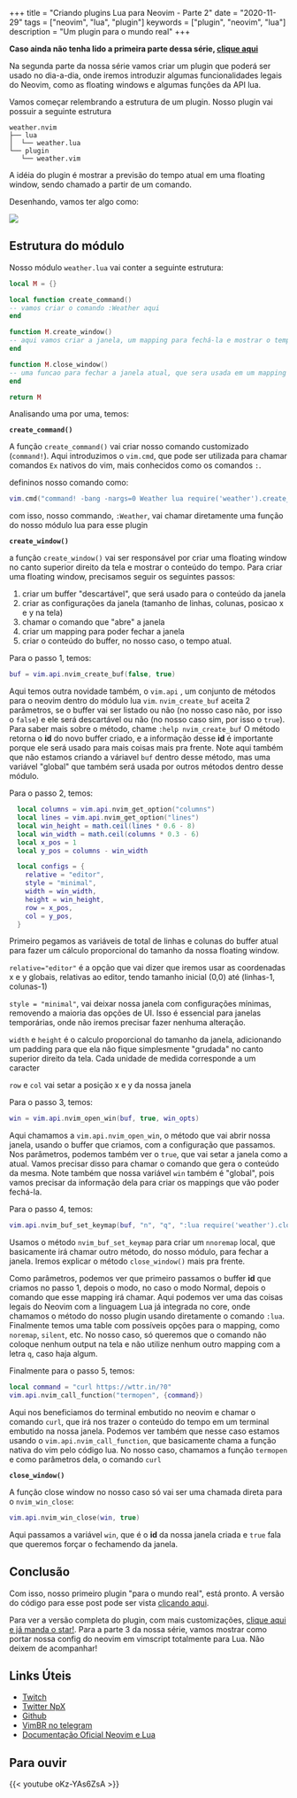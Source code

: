 +++
title = "Criando plugins Lua para Neovim - Parte 2"
date = "2020-11-29"
tags = ["neovim", "lua", "plugin"]
keywords = ["plugin", "neovim", "lua"]
description = "Um plugin para o mundo real"
+++

**Caso ainda não tenha lido a primeira parte dessa série, [clique aqui](/posts/criando-plugins-para-neovim-parte-1/)**

Na segunda parte da nossa série vamos criar um plugin que poderá ser usado no dia-a-dia, onde iremos introduzir algumas funcionalidades
legais do Neovim, como as floating windows e algumas funções da API lua.

Vamos começar relembrando a estrutura de um plugin. Nosso plugin vai possuir a seguinte estrutura

```
weather.nvim
├── lua
│  └── weather.lua
└── plugin
   └── weather.vim
```

A idéia do plugin é mostrar a previsão do tempo atual em uma floating window, sendo chamado a partir de um comando.

Desenhando, vamos ter algo como:

![](/img/weather.png)

## Estrutura do módulo

Nosso módulo `weather.lua` vai conter a seguinte estrutura:

```lua
local M = {}

local function create_command()
-- vamos criar o comando :Weather aqui
end

function M.create_window()
-- aqui vamos criar a janela, um mapping para fechá-la e mostrar o tempo
end

function M.close_window()
-- uma funcao para fechar a janela atual, que sera usada em um mapping
end

return M
```

Analisando uma por uma, temos:

**`create_command()`**

A função `create_command()` vai criar nosso comando customizado (`command!`). Aqui introduzimos o `vim.cmd`,
que pode ser utilizada para chamar comandos `Ex` nativos do vim, mais conhecidos como os comandos `:`.

defininos nosso comando como:

```lua
vim.cmd("command! -bang -nargs=0 Weather lua require('weather').create_window()")
```

com isso, nosso commando, `:Weather`, vai chamar diretamente uma função do nosso módulo lua para esse plugin

**`create_window()`**

a função `create_window()` vai ser responsável por criar uma floating window no canto superior direito da tela e mostrar o conteúdo do tempo.
Para criar uma floating window, precisamos seguir os seguintes passos:

1. criar um buffer "descartável", que será usado para o conteúdo da janela
2. criar as configurações da janela (tamanho de linhas, colunas, posicao x e y na tela)
3. chamar o comando que "abre" a janela
4. criar um mapping para poder fechar a janela
5. criar o conteúdo do buffer, no nosso caso, o tempo atual.

Para o passo 1, temos:

```lua
buf = vim.api.nvim_create_buf(false, true)
```

Aqui temos outra novidade também, o `vim.api` , um conjunto de métodos para o neovim dentro do módulo lua `vim`.
`nvim_create_buf` aceita 2 parâmetros, se o buffer vai ser listado ou não (no nosso caso não, por isso o `false`) e ele será
descartável ou não (no nosso caso sim, por isso o `true`). Para saber mais sobre o método, chame `:help nvim_create_buf`
O método retorna o **id** do novo buffer criado, e a informação desse **id** é importante porque ele será usado para mais coisas
mais pra frente. Note aqui também que não estamos criando a váriavel `buf` dentro desse método, mas uma variável "global"
que também será usada por outros métodos dentro desse módulo.

Para o passo 2, temos:

```lua
  local columns = vim.api.nvim_get_option("columns")
  local lines = vim.api.nvim_get_option("lines")
  local win_height = math.ceil(lines * 0.6 - 8)
  local win_width = math.ceil(columns * 0.3 - 6)
  local x_pos = 1
  local y_pos = columns - win_width

  local configs = {
    relative = "editor",
    style = "minimal",
    width = win_width,
    height = win_height,
    row = x_pos,
    col = y_pos,
  }
```

Primeiro pegamos as variáveis de total de linhas e colunas do buffer atual para
fazer um cálculo proporcional do tamanho da nossa floating window.

`relative="editor"` é a opção que vai dizer que iremos usar as coordenadas x e y globais, relativas ao editor, tendo tamanho
inicial (0,0) até (linhas-1, colunas-1)

`style = "minimal"`, vai deixar nossa janela com configurações mínimas, removendo
a maioria das opções de UI. Isso é essencial para janelas temporárias, onde não iremos
precisar fazer nenhuma alteração.

`width` e `height` é o calculo proporcional do tamanho da janela, adicionando um padding para que ela não fique simplesmente
"grudada" no canto superior direito da tela. Cada unidade de medida corresponde a um
caracter

`row` e `col` vai setar a posição x e y da nossa janela

Para o passo 3, temos:

```lua
win = vim.api.nvim_open_win(buf, true, win_opts)
```

Aqui chamamos a `vim.api.nvim_open_win`, o método que vai abrir nossa janela, usando o buffer que criamos, com a configuração
que passamos. Nos parâmetros, podemos também ver o `true`, que vai setar a janela como a atual. Vamos precisar disso para
chamar o comando que gera o conteúdo da mesma. Note também que nossa variável `win` também é "global", pois vamos precisar
da informação dela para criar os mappings que vão poder fechá-la.

Para o passo 4, temos:

```lua
vim.api.nvim_buf_set_keymap(buf, "n", "q", ":lua require('weather').close_window()<cr>", {noremap = true, silent = true})
```

Usamos o método `nvim_buf_set_keymap` para criar um `nnoremap` local, que basicamente irá chamar outro método, do nosso módulo,
para fechar a janela. Iremos explicar o método `close_window()` mais pra frente.

Como parâmetros, podemos ver que primeiro passamos o buffer **id** que criamos no passo 1, depois o modo, no caso o modo Normal,
depois o comando que esse mapping irá chamar. Aqui podemos ver uma das coisas legais do Neovim com a linguagem Lua já integrada no core,
onde chamamos o método do nosso plugin usando diretamente o comando `:lua`. Finalmente temos uma table com possíveis opções para o mapping, como `noremap`, `silent`, etc. No nosso caso, só queremos que o comando não coloque nenhum output na tela e não utilize nenhum outro mapping com a letra `q`, caso haja algum.

Finalmente para o passo 5, temos:

```lua
local command = "curl https://wttr.in/?0"
vim.api.nvim_call_function("termopen", {command})
```

Aqui nos beneficiamos do terminal embutido no neovim e chamar o comando `curl`, que irá nos trazer o conteúdo do tempo em um terminal embutido na nossa janela. Podemos ver também que nesse caso estamos usando o `vim.api.nvim_call_function`, que basicamente chama a função nativa do vim pelo código lua. No nosso caso, chamamos a função `termopen` e como parâmetros dela, o comando `curl`

**`close_window()`**

A função close window no nosso caso só vai ser uma chamada direta para o `nvim_win_close`:

```lua
vim.api.nvim_win_close(win, true)
```

Aqui passamos a variável `win`, que é o **id** da nossa janela criada e `true` fala que queremos forçar o fechamendo da janela.

## Conclusão

Com isso, nosso primeiro plugin "para o mundo real", está pronto. A versão do código para esse post pode ser vista [clicando aqui](https://github.com/npxbr/criando-plugins-lua-neovim/tree/master/parte-2).

Para ver a versão completa do plugin, com mais customizações, [clique aqui e já manda o star!](https://github.com/npxbr/weather.nvim). Para a parte 3 da nossa série, vamos mostrar como portar nossa config do neovim em vimscript totalmente para Lua. Não deixem de acompanhar!

## Links Úteis

- [Twitch](https://twitch.tv/npxbr)
- [Twitter NpX](https://twitter.com/ellisonleao)
- [Github](https://github.com/npxbr)
- [VimBR no telegram](https://t.me/vimbr)
- [Documentação Oficial Neovim e Lua](https://neovim.io/doc/user/lua.html)

## Para ouvir

{{< youtube oKz-YAs6ZsA >}}
